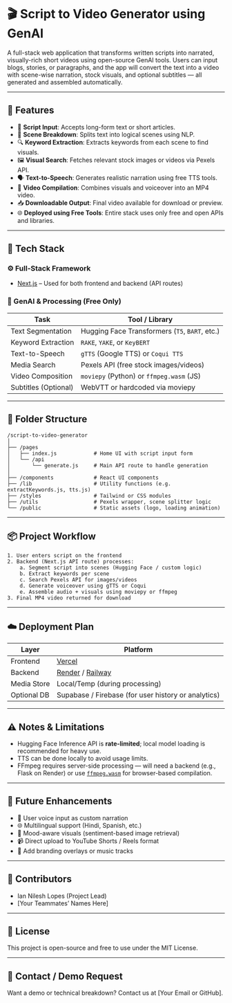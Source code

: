 
# 🎬 Script to Video Generator using GenAI

A full-stack web application that transforms written scripts into narrated, visually-rich short videos using open-source GenAI tools. Users can input blogs, stories, or paragraphs, and the app will convert the text into a video with scene-wise narration, stock visuals, and optional subtitles — all generated and assembled automatically.

---

## 🚀 Features

- 📝 **Script Input**: Accepts long-form text or short articles.
- 🧠 **Scene Breakdown**: Splits text into logical scenes using NLP.
- 🔍 **Keyword Extraction**: Extracts keywords from each scene to find visuals.
- 🖼️ **Visual Search**: Fetches relevant stock images or videos via Pexels API.
- 🗣️ **Text-to-Speech**: Generates realistic narration using free TTS tools.
- 🎥 **Video Compilation**: Combines visuals and voiceover into an MP4 video.
- 📥 **Downloadable Output**: Final video available for download or preview.
- 🌐 **Deployed using Free Tools**: Entire stack uses only free and open APIs and libraries.

---

## 🧰 Tech Stack

### ⚙️ Full-Stack Framework
- [Next.js](https://nextjs.org/) – Used for both frontend and backend (API routes)

### 🧠 GenAI & Processing (Free Only)
| Task                    | Tool / Library                |
|-------------------------|-------------------------------|
| Text Segmentation       | Hugging Face Transformers (`T5`, `BART`, etc.) |
| Keyword Extraction      | `RAKE`, `YAKE`, or `KeyBERT`  |
| Text-to-Speech          | `gTTS` (Google TTS) or `Coqui TTS` |
| Media Search            | Pexels API (free stock images/videos) |
| Video Composition       | `moviepy` (Python) or `ffmpeg.wasm` (JS) |
| Subtitles (Optional)    | WebVTT or hardcoded via moviepy |

---

## 📂 Folder Structure

```
/script-to-video-generator
│
├── /pages
│   ├── index.js            # Home UI with script input form
│   └── /api
│       └── generate.js     # Main API route to handle generation
│
├── /components             # React UI components
├── /lib                    # Utility functions (e.g. extractKeywords.js, tts.js)
├── /styles                 # Tailwind or CSS modules
├── /utils                  # Pexels wrapper, scene splitter logic
└── /public                 # Static assets (logo, loading animation)
```

---

## 📦 Project Workflow

```
1. User enters script on the frontend
2. Backend (Next.js API route) processes:
    a. Segment script into scenes (Hugging Face / custom logic)
    b. Extract keywords per scene
    c. Search Pexels API for images/videos
    d. Generate voiceover using gTTS or Coqui
    e. Assemble audio + visuals using moviepy or ffmpeg
3. Final MP4 video returned for download
```

---

## ☁️ Deployment Plan

| Layer       | Platform         |
|-------------|------------------|
| Frontend    | [Vercel](https://vercel.com/) |
| Backend     | [Render](https://render.com/) / [Railway](https://railway.app/) |
| Media Store | Local/Temp (during processing) |
| Optional DB | Supabase / Firebase (for user history or analytics) |

---

## ⚠️ Notes & Limitations

- Hugging Face Inference API is **rate-limited**; local model loading is recommended for heavy use.
- TTS can be done locally to avoid usage limits.
- FFmpeg requires server-side processing — will need a backend (e.g., Flask on Render) or use [`ffmpeg.wasm`](https://github.com/ffmpegwasm/ffmpeg.wasm) for browser-based compilation.

---

## 🌱 Future Enhancements

- 🎤 User voice input as custom narration
- 🌐 Multilingual support (Hindi, Spanish, etc.)
- 🧠 Mood-aware visuals (sentiment-based image retrieval)
- 📹 Direct upload to YouTube Shorts / Reels format
- 🎨 Add branding overlays or music tracks

---

## 👥 Contributors

- Ian Nilesh Lopes (Project Lead)
- [Your Teammates’ Names Here]

---

## 📜 License

This project is open-source and free to use under the MIT License.

---

## 💬 Contact / Demo Request

Want a demo or technical breakdown? Contact us at [Your Email or GitHub].
